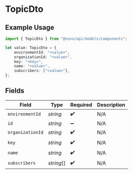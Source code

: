 # TopicDto

## Example Usage

```typescript
import { TopicDto } from "@novu/api/models/components";

let value: TopicDto = {
    environmentId: "<value>",
    organizationId: "<value>",
    key: "<key>",
    name: "<value>",
    subscribers: ["<value>"],
};
```

## Fields

| Field              | Type               | Required           | Description        |
| ------------------ | ------------------ | ------------------ | ------------------ |
| `environmentId`    | *string*           | :heavy_check_mark: | N/A                |
| `id`               | *string*           | :heavy_minus_sign: | N/A                |
| `organizationId`   | *string*           | :heavy_check_mark: | N/A                |
| `key`              | *string*           | :heavy_check_mark: | N/A                |
| `name`             | *string*           | :heavy_check_mark: | N/A                |
| `subscribers`      | *string*[]         | :heavy_check_mark: | N/A                |